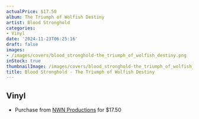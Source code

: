 ```yaml
---
actualPrice: $17.50
album: The Triumph of Wolfish Destiny
artist: Blood Stronghold
categories:
- Vinyl
date: '2024-11-23T06:25:16'
draft: false
images:
- /images/covers/blood_stronghold-the_triumph_of_wolfish_destiny.png
inStock: true
thumbnailImage: /images/covers/blood_stronghold-the_triumph_of_wolfish_destiny-thumb.png
title: Blood Stronghold - The Triumph of Wolfish Destiny
---
```


## Vinyl
* Purchase from [NWN Productions](http://shop.nwnprod.com/index.php?route=product/product&path=75&product_id=54624&sort=pd.name&order=ASC) for $17.50
